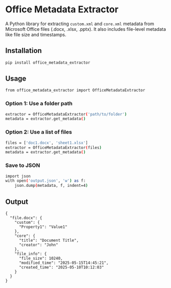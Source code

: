 # Office Metadata Extractor

A Python library for extracting `custom.xml` and `core.xml` metadata from Microsoft Office files (.docx, .xlsx, .pptx). It also includes file-level metadata like file size and timestamps.

## Installation

```bash
pip install office_metadata_extractor
```
## Usage
```bash
from office_metadata_extractor import OfficeMetadataExtractor
```

### Option 1: Use a folder path
```bash
extractor = OfficeMetadataExtractor('path/to/folder')
metadata = extractor.get_metadata()
```

### Option 2: Use a list of files
```bash
files = ['doc1.docx', 'sheet1.xlsx']
extractor = OfficeMetadataExtractor(files)
metadata = extractor.get_metadata()
```

### Save to JSON
```bash
import json
with open('output.json', 'w') as f:
    json.dump(metadata, f, indent=4)
```

## Output
```
{
  "file.docx": {
    "custom": {
      "Property1": "Value1"
    },
    "core": {
      "title": "Document Title",
      "creator": "John"
    },
    "file_info": {
      "file_size": 10240,
      "modified_time": "2025-05-15T14:45:21",
      "created_time": "2025-05-10T10:12:03"
    }
  }
}
```
